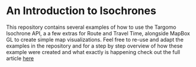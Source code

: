 # An Introduction to Isochrones

This repository contains several examples of how to use the Targomo Isochrone API, a a few extras for Route and Travel Time, alongside MapBox GL to create simple map visualizations. Feel free to re-use and adapt the examples in the repository and for a step by step overview of how these example were created and what exactly is happening check out the full article [here](https://github.com/targomo/intro-to-isochrones/blob/main/intro-to-isochrones.md)



